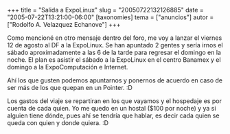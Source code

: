+++
title = "Salida a ExpoLinux"
slug = "20050722132126885"
date = "2005-07-22T13:21:00-06:00"
[taxonomies]
tema = ["anuncios"]
autor = ["Rodolfo A. Velazquez Echanove"]
+++

Como mencioné en otro mensaje dentro del foro, me voy a lanzar el
viernes 12 de agosto al DF a la ExpoLinux. Se han apuntado 2 gentes y
sería irnos el sábado aproximadamente a las 6 de la tarde para regresar
el domingo en la noche. El plan es asistir el sábado a la ExpoLinux en
el centro Banamex y el domingo a la ExpoComputación e Internet.

<!-- more -->
Ahí los que gusten podemos apuntarnos y ponernos de acuerdo en caso de
ser más de los que quepan en un Pointer. :D

Los gastos del viaje se repartiran en los que vayamos y el hospedaje es
por cuenta de cada quien. Yo me quedo en un hostal ($100 por noche) y ya
si alguien tiene dónde, pues ahí se tendría que hablar, es decir cada
quien se queda con quien y donde quiera. :D
